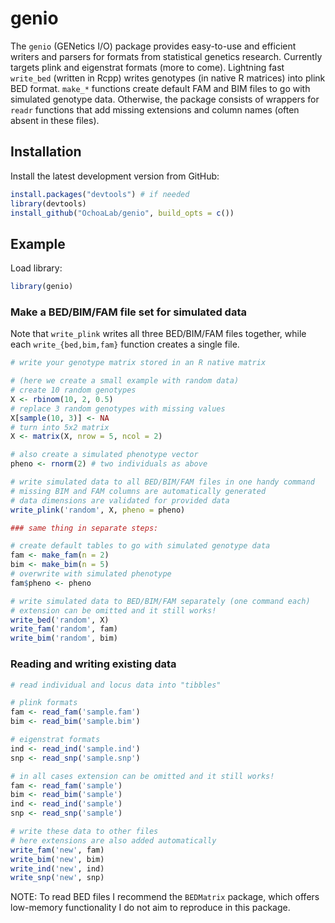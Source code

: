 # genio

The `genio` (GENetics I/O) package provides easy-to-use and efficient writers and parsers for formats from statistical genetics research.
Currently targets plink and eigenstrat formats (more to come).
Lightning fast `write_bed` (written in Rcpp) writes genotypes (in native R matrices) into plink BED format.
`make_*` functions create default FAM and BIM files to go with simulated genotype data.
Otherwise, the package consists of wrappers for `readr` functions that add missing extensions and column names (often absent in these files).

## Installation

<!--
You can install the released version of genio from [CRAN](https://CRAN.R-project.org) with:

``` R
install.packages("genio")
```
-->

Install the latest development version from GitHub:
```R
install.packages("devtools") # if needed
library(devtools)
install_github("OchoaLab/genio", build_opts = c())
```

## Example

Load library:

```R
library(genio)
```

### Make a BED/BIM/FAM file set for simulated data

Note that `write_plink` writes all three BED/BIM/FAM files together, while each `write_{bed,bim,fam}` function creates a single file.

```R
# write your genotype matrix stored in an R native matrix

# (here we create a small example with random data)
# create 10 random genotypes
X <- rbinom(10, 2, 0.5)
# replace 3 random genotypes with missing values
X[sample(10, 3)] <- NA
# turn into 5x2 matrix
X <- matrix(X, nrow = 5, ncol = 2)

# also create a simulated phenotype vector
pheno <- rnorm(2) # two individuals as above

# write simulated data to all BED/BIM/FAM files in one handy command
# missing BIM and FAM columns are automatically generated
# data dimensions are validated for provided data
write_plink('random', X, pheno = pheno)

### same thing in separate steps:

# create default tables to go with simulated genotype data
fam <- make_fam(n = 2)
bim <- make_bim(n = 5)
# overwrite with simulated phenotype
fam$pheno <- pheno

# write simulated data to BED/BIM/FAM separately (one command each)
# extension can be omitted and it still works!
write_bed('random', X)
write_fam('random', fam)
write_bim('random', bim)
```

### Reading and writing existing data

```R
# read individual and locus data into "tibbles"

# plink formats
fam <- read_fam('sample.fam')
bim <- read_bim('sample.bim')

# eigenstrat formats
ind <- read_ind('sample.ind')
snp <- read_snp('sample.snp')

# in all cases extension can be omitted and it still works!
fam <- read_fam('sample')
bim <- read_bim('sample')
ind <- read_ind('sample')
snp <- read_snp('sample')

# write these data to other files
# here extensions are also added automatically
write_fam('new', fam)
write_bim('new', bim)
write_ind('new', ind)
write_snp('new', snp)

```

NOTE:
To read BED files I recommend the `BEDMatrix` package, which offers low-memory functionality I do not aim to reproduce in this package.

